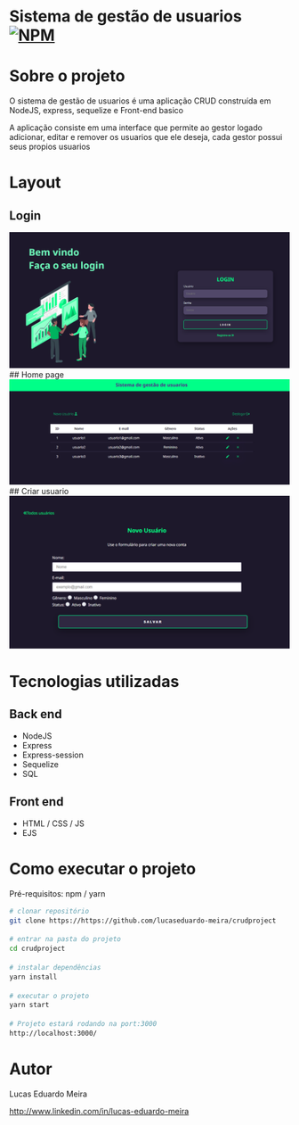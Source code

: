 # Sistema de gestão de usuarios   [![NPM](https://img.shields.io/npm/l/react)](https://github.com/neliocursos/exemplo-readme/blob/main/LICENSE) 

# Sobre o projeto


O sistema de gestão de usuarios é uma aplicação CRUD construída em NodeJS, express, sequelize e Front-end basico 

A aplicação consiste em uma interface que permite ao gestor logado adicionar, editar e remover os usuarios que ele deseja, cada gestor possui seus propios usuarios


# Layout
## Login
<img src='./assets/img/Login page.png'>
## Home page
<img src='./assets/img/Homepage.png'>
## Criar usuario
<img src='./assets/img/Criaruser.png'>

# Tecnologias utilizadas
## Back end
- NodeJS
- Express
- Express-session
- Sequelize
- SQL
## Front end
- HTML / CSS / JS 
- EJS


# Como executar o projeto

Pré-requisitos: npm / yarn

```bash
# clonar repositório
git clone https://https://github.com/lucaseduardo-meira/crudproject

# entrar na pasta do projeto
cd crudproject

# instalar dependências
yarn install

# executar o projeto
yarn start

# Projeto estará rodando na port:3000
http://localhost:3000/
```

# Autor

Lucas Eduardo Meira

http://www.linkedin.com/in/lucas-eduardo-meira
